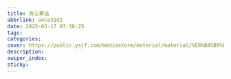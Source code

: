 ```yaml
---
title: 贪心算法
abbrlink: a4ce31d2
date: 2025-03-17 07:38:25
tags:
categories:
cover: https://public.ysjf.com/mediastorm/material/material/%E8%B4%B9%E5%B0%94%E7%8F%AD%E5%85%8B%E6%96%AF-01-%E8%BF%9C%E6%99%AF-20250107.JPG
description:
swiper_index:
sticky:
---
```

